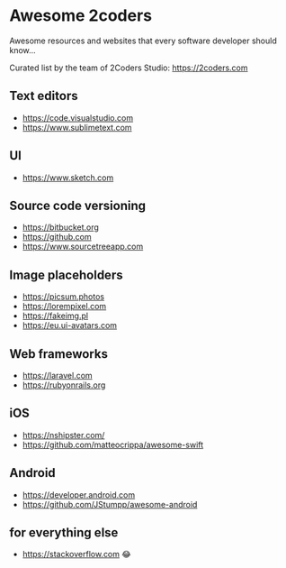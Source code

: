 # Awesome 2coders
Awesome resources and websites that every software developer should know...

Curated list by the team of 2Coders Studio: https://2coders.com


## Text editors

* https://code.visualstudio.com
* https://www.sublimetext.com

## UI

* https://www.sketch.com

## Source code versioning

* https://bitbucket.org
* https://github.com
* https://www.sourcetreeapp.com


## Image placeholders

* https://picsum.photos
* https://lorempixel.com
* https://fakeimg.pl
* https://eu.ui-avatars.com

## Web frameworks

* https://laravel.com
* https://rubyonrails.org

## iOS

* https://nshipster.com/
* https://github.com/matteocrippa/awesome-swift

## Android

* https://developer.android.com
* https://github.com/JStumpp/awesome-android


## for everything else

* https://stackoverflow.com 😂
